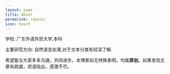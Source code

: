 ```yaml
---
layout: page
title: About
permalink: /about/
icon: heart
---
```


学校: 广东外语外贸大学,本科

主要研究方向: 自然语言处理,对于文本分类有较深了解.

希望能与大家多多沟通，共同进步。本博客如无特殊表明，均属**原创**。如果发现文章有疏漏，烦请指出，感激不尽。
